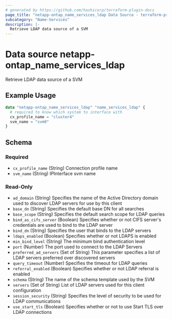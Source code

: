 ```yaml
---
# generated by https://github.com/hashicorp/terraform-plugin-docs
page_title: "netapp-ontap_name_services_ldap Data Source - terraform-provider-netapp-ontap"
subcategory: "Name-Services"
description: |-
  Retrieve LDAP data source of a SVM
---
```


# Data source netapp-ontap_name_services_ldap

Retrieve LDAP data source of a SVM

## Example Usage
```terraform
data "netapp-ontap_name_services_ldap" "name_services_ldap" {
  # required to know which system to interface with
  cx_profile_name = "cluster4"
  svm_name = "svm0"
}
```

<!-- schema generated by tfplugindocs -->
## Schema

### Required

- `cx_profile_name` (String) Connection profile name
- `svm_name` (String) IPInterface svm name

### Read-Only

- `ad_domain` (String) Specifies the name of the Active Directory domain used to discover LDAP servers for use by this client
- `base_dn` (String) Specifies the default base DN for all searches
- `base_scope` (String) Specifies the default search scope for LDAP queries
- `bind_as_cifs_server` (Boolean) Specifies whether or not CIFS server's credentials are used to bind to the LDAP server
- `bind_dn` (String) Specifies the user that binds to the LDAP servers
- `ldaps_enabled` (Boolean) Specifies whether or not LDAPS is enabled
- `min_bind_level` (String) The minimum bind authentication level
- `port` (Number) The port used to connect to the LDAP Servers
- `preferred_ad_servers` (Set of String) This parameter specifies a list of LDAP servers preferred over discovered servers
- `query_timeout` (Number) Specifies the timeout for LDAP queries
- `referral_enabled` (Boolean) Specifies whether or not LDAP referral is enabled
- `schema` (String) The name of the schema template used by the SVM
- `servers` (Set of String) List of LDAP servers used for this client configuration
- `session_security` (String) Specifies the level of security to be used for LDAP communications
- `use_start_tls` (Boolean) Specifies whether or not to use Start TLS over LDAP connections


